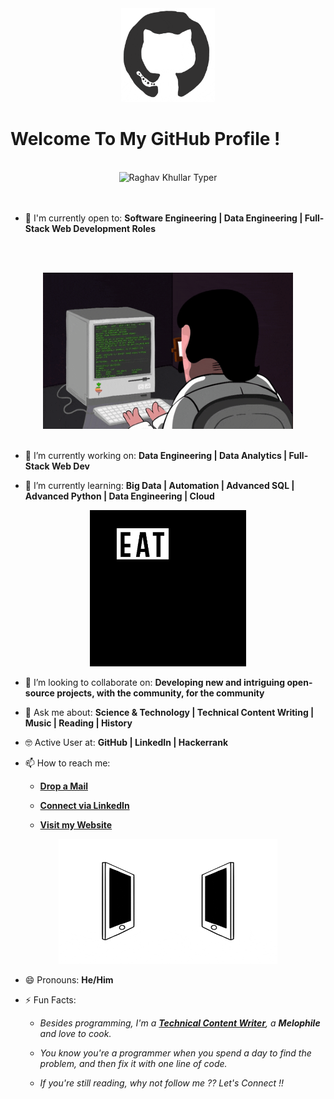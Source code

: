 <div align="center">
<img src="https://github.com/nguyenducngoc/nguyenducngoc/blob/master/octo.gif" alt="GitHub Logo" width="150" height="150" />
</div>

# Welcome To My GitHub Profile !

<br/>
<div align="center">
<img src="https://camo.githubusercontent.com/c8603029e1d7baade74d71c1823bdcdbaa61f08c2bf062a483e02e0f4ace034c/68747470733a2f2f692e67697068792e636f6d2f5254684e30684f5332474f344d2e676966" alt="Raghav Khullar Typer" />
</div>
<br/>

<!--
- ⌨️ Programming Languages I've used:

<div align="center">
 <img src = 'https://github.com/nguyenducngoc/nguyenducngoc/blob/master/images/c-original.svg' width='30'/> <img src = 'https://github.com/nguyenducngoc/nguyenducngoc/blob/master/images/cpp.svg' width='30'/> <img src = 'https://github.com/nguyenducngoc/nguyenducngoc/blob/master/images/pycharm.svg' width='30'/> <img src = 'https://github.com/nguyenducngoc/nguyenducngoc/blob/master/images/python2.png' height='30'/> <img src = 'https://github.com/nguyenducngoc/nguyenducngoc/blob/master/images/flutter-logo.svg' width='30'/> <img src = 'https://github.com/nguyenducngoc/nguyenducngoc/blob/master/images/html.svg' width='30'/> <img src = 'https://github.com/nguyenducngoc/nguyenducngoc/blob/master/images/css.svg' width='30'/> <img src = 'https://github.com/nguyenducngoc/nguyenducngoc/blob/master/images/js.svg' width='30'/> <img src = 'https://github.com/nguyenducngoc/nguyenducngoc/blob/master/images/bootstrap.svg' width='33'/> <img src = 'https://github.com/nguyenducngoc/nguyenducngoc/blob/master/images/django.svg' height='40'/> <img src = 'https://github.com/nguyenducngoc/nguyenducngoc/blob/master/images/flask.png' width='30'/> <img src = 'https://github.com/nguyenducngoc/nguyenducngoc/blob/master/images/php.svg' width='40'/>
 <img src = 'https://github.com/nguyenducngoc/nguyenducngoc/blob/master/images/sql.svg' width='30'/> <img src = 'https://github.com/nguyenducngoc/nguyenducngoc/blob/master/images/git.svg' width='30'/>
</div>
<-->

<br/>

- 🙌 I'm currently open to: **Software Engineering | Data Engineering | Full-Stack Web Development Roles**

<br/><br/>

<div align="center">
<img src="https://github.com/nguyenducngoc/nguyenducngoc/blob/main/coderman.gif" alt="Coder" width="400" height="250" />
</div>
<br/>

- 🔭 I’m currently working on: **Data Engineering | Data Analytics | Full-Stack Web Dev**

- 🌱 I’m currently learning: **Big Data | Automation | Advanced SQL | Advanced Python | Data Engineering | Cloud**


<div align="center">
<img src="https://github.com/nguyenducngoc/nguyenducngoc/blob/main/giphy.webp" alt="eatsleepcode" width="250" height="250" />
</div>

- 👯 I’m looking to collaborate on: **Developing new and intriguing open-source projects, with the community, for the community**

- 💬 Ask me about: **Science & Technology | Technical Content Writing | Music | Reading | History**

- 🤓 Active User at: **GitHub | LinkedIn | Hackerrank**

- 📫 How to reach me:

    * [**Drop a Mail**](mailto:nguyenducngoc16@gmail.com)

    * [**Connect via LinkedIn**](https://shuyi.online)

    * [**Visit my Website**](https://nguyenducngoc.github.io/)
    
<div align="center">
<img src="https://github.com/nguyenducngoc/nguyenducngoc/blob/main/connected.gif" alt="hi" width="350" height="200" />
</div>

- 😄 Pronouns: **He/Him**

- ⚡ Fun Facts: 

    * *Besides programming, I'm a [**Technical Content Writer**](https://shuyi.online/), a **Melophile** and love to cook.*

    * *You know you're a programmer when you spend a day to find the problem, and then fix it with one line of code.*
    
    * *If you're still reading, why not follow me ?? Let's Connect !!*
